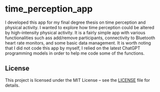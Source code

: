 # time_perception_app
I developed this app for my final degree thesis on time perception and physical activity. I wanted to explore how time perception could be altered by high-intensity physical activity.
It is a fairly simple app with various functionalities such ass add/remove participants, connectivity to Bluetooth heart rate monitors, and some basic data management.
It is worth noting that I did not code this app by myself, I relied on the latest ChatGPT programming models in order to help me code some of the functions.
## License

This project is licensed under the MIT License – see the [LICENSE](LICENSE) file for details.
